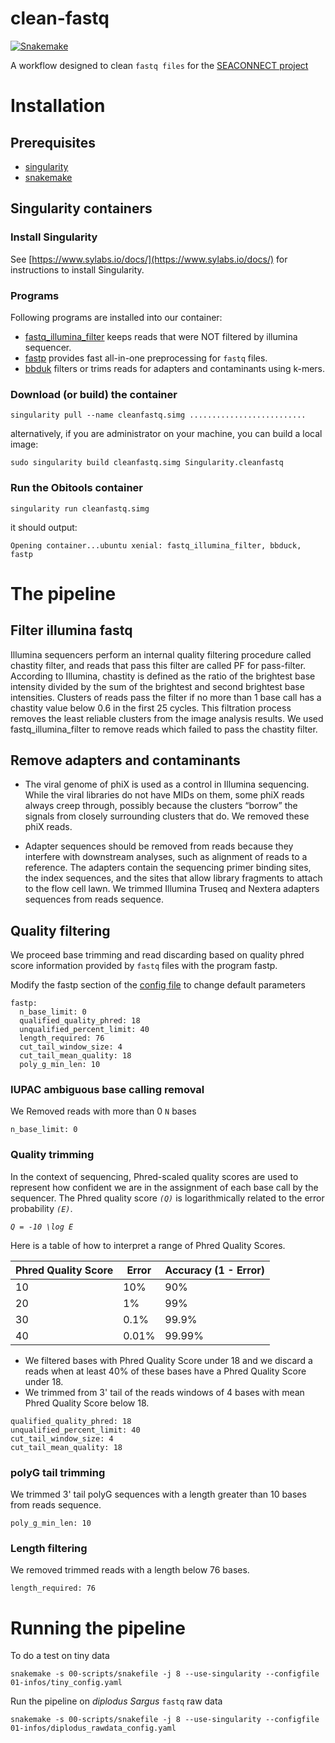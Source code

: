 
# clean-fastq

[![Snakemake](https://img.shields.io/badge/snakemake-5.5.2-brightgreen.svg)](https://snakemake.bitbucket.io)



A workflow designed to clean `fastq files` for the [SEACONNECT project](https://reefish.umontpellier.fr/index.php?article9/total-seaconnect)


# Installation

## Prerequisites

* [singularity](https://github.com/sylabs/singularity)
* [snakemake](https://snakemake.bitbucket.io)

## Singularity containers

### Install Singularity
See [https://www.sylabs.io/docs/](https://www.sylabs.io/docs/) for instructions to install Singularity.

### Programs
Following programs are installed into our container:
- [fastq_illumina_filter](http://cancan.cshl.edu/labmembers/gordon/fastq_illumina_filter/) keeps reads that were NOT filtered by illumina sequencer.
- [fastp](https://github.com/OpenGene/fastp) provides fast all-in-one preprocessing for `fastq` files.
- [bbduk](https://jgi.doe.gov/data-and-tools/bbtools/) filters or trims reads for adapters and contaminants using k-mers.


### Download (or build) the container

```
singularity pull --name cleanfastq.simg ..........................
```
alternatively, if you are administrator on your machine, you can build a local image:
```
sudo singularity build cleanfastq.simg Singularity.cleanfastq
```
### Run the Obitools container

```
singularity run cleanfastq.simg
```
it should output:
```
Opening container...ubuntu xenial: fastq_illumina_filter, bbduck, fastp
```


# The pipeline 

## Filter illumina fastq

Illumina sequencers perform an internal quality filtering procedure called chastity filter, and reads that pass this filter are called PF for pass-filter. According to Illumina, chastity is defined as the ratio of the brightest base intensity divided by the sum of the brightest and second brightest base intensities. Clusters of reads pass the filter if no more than 1 base call has a chastity value below 0.6 in the first 25 cycles. This filtration process removes the least reliable clusters from the image analysis results. We used fastq_illumina_filter to remove reads which failed to pass the chastity filter. 

## Remove adapters and contaminants

- The viral genome of phiX is used as a control in Illumina sequencing. While the viral libraries do not have MIDs on them, some phiX reads always creep through, possibly because the clusters “borrow” the signals from closely surrounding clusters that do. We removed these phiX reads.

- Adapter sequences should be removed from reads because they interfere with downstream analyses, such as alignment of reads to a reference. The adapters contain the sequencing primer binding sites, the index sequences, and the sites that allow library fragments to attach to the flow cell lawn. We trimmed Illumina Truseq and Nextera adapters sequences from reads sequence. 

## Quality filtering

We proceed base trimming and read discarding based on quality phred score information provided by `fastq` files with the program fastp.

Modify the fastp section of the [config file](tiny_config.yaml) to change default parameters

```
fastp:
  n_base_limit: 0
  qualified_quality_phred: 18
  unqualified_percent_limit: 40
  length_required: 76
  cut_tail_window_size: 4
  cut_tail_mean_quality: 18
  poly_g_min_len: 10
```
### IUPAC ambiguous base calling removal
We Removed reads with more than 0 `N` bases
```
n_base_limit: 0
```

### Quality trimming


In the context of sequencing, Phred-scaled quality scores are used to represent how confident we are in the assignment of each base call by the sequencer. The Phred quality score _`(Q)`_ is logarithmically related to the error probability _`(E)`_.

_`Q = -10 \log E `_

Here is a table of how to interpret a range of Phred Quality Scores. 

| Phred Quality Score | Error  | Accuracy (1 - Error) | 
| ------------------- | ------ | -------------------- |
| 10                  | 10%    | 90%                  |
| 20                  | 1%     | 99%                  |
| 30                  | 0.1%   | 99.9%                |
| 40                  | 0.01%  | 99.99%               |    

- We filtered bases with Phred Quality Score under 18 and we discard a reads when at least 40% of these bases have a Phred Quality Score under 18.
- We trimmed from 3' tail of the reads windows of 4 bases with mean Phred Quality Score below 18.
```
qualified_quality_phred: 18
unqualified_percent_limit: 40
cut_tail_window_size: 4
cut_tail_mean_quality: 18
```

### polyG tail trimming
We trimmed 3' tail polyG sequences with a length greater than 10 bases from reads sequence.
``` 
poly_g_min_len: 10
```


### Length filtering
We removed trimmed reads with a length below 76 bases.
```
length_required: 76
```


# Running the pipeline

To do a test on tiny data
```
snakemake -s 00-scripts/snakefile -j 8 --use-singularity --configfile 01-infos/tiny_config.yaml
```

Run the pipeline on _diplodus Sargus_ `fastq` raw data
```
snakemake -s 00-scripts/snakefile -j 8 --use-singularity --configfile 01-infos/diplodus_rawdata_config.yaml
```
